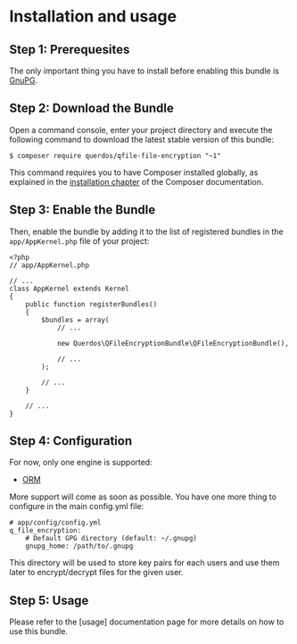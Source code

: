 Installation and usage
============

Step 1: Prerequesites
---------------------

The only important thing you have to install before enabling this bundle is 
[GnuPG](https://www.gnupg.org/index.html).

Step 2: Download the Bundle
---------------------------

Open a command console, enter your project directory and execute the
following command to download the latest stable version of this bundle:

    $ composer require querdos/qfile-file-encryption "~1"

This command requires you to have Composer installed globally, as explained
in the [installation chapter](https://getcomposer.org/doc/00-intro.md) of the Composer documentation.

Step 3: Enable the Bundle
-------------------------

Then, enable the bundle by adding it to the list of registered bundles
in the ``app/AppKernel.php`` file of your project:

    <?php
    // app/AppKernel.php

    // ...
    class AppKernel extends Kernel
    {
        public function registerBundles()
        {
            $bundles = array(
                // ...

                new Querdos\QFileEncryptionBundle\QFileEncryptionBundle(),

                // ...
            );

            // ...
        }

        // ...
    }

Step 4: Configuration
---------------------

For now, only one engine is supported:  
  * [ORM](http://www.doctrine-project.org/projects/orm.html)

More support will come as soon as possible. You have one more thing to configure in the main config.yml file:

    # app/config/config.yml
    q_file_encryption:
        # Default GPG directory (default: ~/.gnupg)
        gnupg_home: /path/to/.gnupg

This directory will be used to store key pairs for each users and use them later to encrypt/decrypt files for the given 
user.

Step 5: Usage
-------------

Please refer to the [usage] documentation page for more details on how to use this bundle.


